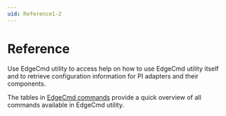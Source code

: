 ```yaml
---
uid: Reference1-2
---
```


# Reference

Use EdgeCmd utility to access help on how to use EdgeCmd utility itself and to retrieve configuration information for PI adapters and their components.

The tables in [EdgeCmd commands](xref:EdgeCmdCommands1-2) provide a quick overview of all commands  available in EdgeCmd utility.
